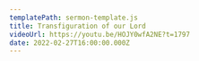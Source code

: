 ```yaml
---
templatePath: sermon-template.js
title: Transfiguration of our Lord
videoUrl: https://youtu.be/HOJY0wfA2NE?t=1797
date: 2022-02-27T16:00:00.000Z
---
```

